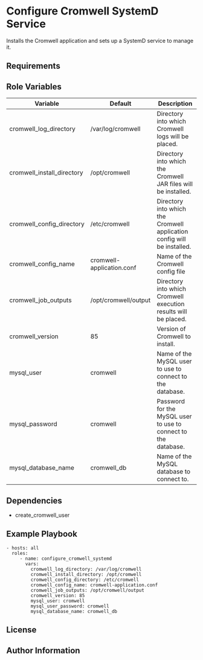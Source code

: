 Configure Cromwell SystemD Service
=========

Installs the Cromwell application and sets up a SystemD service to manage it.

Requirements
------------

Role Variables
--------------

| Variable | Default | Description |
|----------|---------|-------------|
| cromwell_log_directory | /var/log/cromwell | Directory into which Cromwell logs will be placed. |
| cromwell_install_directory | /opt/cromwell | Directory into which the Cromwell JAR files will be installed. |
| cromwell_config_directory | /etc/cromwell | Directory into which the Cromwell application config will be installed. |
| cromwell_config_name | cromwell-application.conf | Name of the Cromwell config file |
| cromwell_job_outputs | /opt/cromwell/output | Directory into which Cromwell execution results will be placed. |
| cromwell_version | 85 | Version of Cromwell to install. |
| mysql_user | cromwell | Name of the MySQL user to use to connect to the database. |
| mysql_password | cromwell | Password for the MySQL user to use to connect to the database. |
| mysql_database_name | cromwell_db | Name of the MySQL database to connect to. |

Dependencies
------------

- create_cromwell_user

Example Playbook
----------------

    - hosts: all
      roles:
         - name: configure_cromwell_systemd
           vars:
             cromwell_log_directory: /var/log/cromwell
             cromwell_install_directory: /opt/cromwell
             cromwell_config_directory: /etc/cromwell
             cromwell_config_name: cromwell-application.conf
             cromwell_job_outputs: /opt/cromwell/output
             cromwell_version: 85
             mysql_user: cromwell
             mysql_user_password: cromwell
             mysql_database_name: cromwell_db

License
-------

Author Information
------------------

